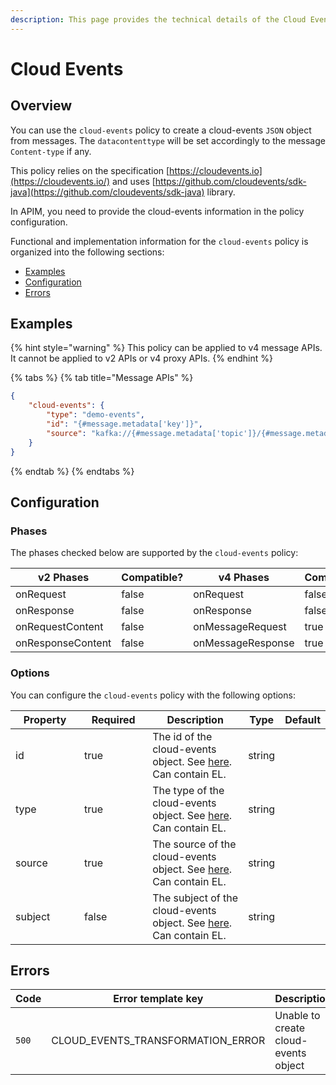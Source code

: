 ```yaml
---
description: This page provides the technical details of the Cloud Events policy
---
```


# Cloud Events

## Overview

You can use the `cloud-events` policy to create a cloud-events `JSON` object from messages. The `datacontenttype` will be set accordingly to the message `Content-type` if any.

This policy relies on the specification [https://cloudevents.io](https://cloudevents.io/) and uses [https://github.com/cloudevents/sdk-java](https://github.com/cloudevents/sdk-java) library.

In APIM, you need to provide the cloud-events information in the policy configuration.

Functional and implementation information for the `cloud-events` policy is organized into the following sections:

* [Examples](cloud-events.md#examples)
* [Configuration](cloud-events.md#user-content-configuration)
* [Errors](cloud-events.md#user-content-errors)

## Examples

{% hint style="warning" %}
This policy can be applied to v4 message APIs. It cannot be applied to v2 APIs or v4 proxy APIs.
{% endhint %}

{% tabs %}
{% tab title="Message APIs" %}
```json
{
    "cloud-events": {
        "type": "demo-events",
        "id": "{#message.metadata['key']}",
        "source": "kafka://{#message.metadata['topic']}/{#message.metadata['partition']}/{#message.metadata['offset']}"
    }
}
```
{% endtab %}
{% endtabs %}

## Configuration <a href="#user-content-configuration" id="user-content-configuration"></a>

### Phases

The phases checked below are supported by the `cloud-events` policy:

<table data-full-width="false"><thead><tr><th width="202">v2 Phases</th><th width="139" data-type="checkbox">Compatible?</th><th width="198">v4 Phases</th><th data-type="checkbox">Compatible?</th></tr></thead><tbody><tr><td>onRequest</td><td>false</td><td>onRequest</td><td>false</td></tr><tr><td>onResponse</td><td>false</td><td>onResponse</td><td>false</td></tr><tr><td>onRequestContent</td><td>false</td><td>onMessageRequest</td><td>true</td></tr><tr><td>onResponseContent</td><td>false</td><td>onMessageResponse</td><td>true</td></tr></tbody></table>

### Options

You can configure the `cloud-events` policy with the following options:

<table><thead><tr><th width="115">Property</th><th width="112" data-type="checkbox">Required</th><th width="175">Description</th><th>Type</th><th>Default</th></tr></thead><tbody><tr><td>id</td><td>true</td><td>The id of the cloud-events object. See <a href="https://github.com/cloudevents/spec/blob/v1.0.2/cloudevents/spec.md#id">here</a>. Can contain EL.</td><td>string</td><td></td></tr><tr><td>type</td><td>true</td><td>The type of the cloud-events object. See <a href="https://github.com/cloudevents/spec/blob/v1.0.2/cloudevents/spec.md#type">here</a>. Can contain EL.</td><td>string</td><td></td></tr><tr><td>source</td><td>true</td><td>The source of the cloud-events object. See <a href="https://github.com/cloudevents/spec/blob/v1.0.2/cloudevents/spec.md#source-1">here</a>. Can contain EL.</td><td>string</td><td></td></tr><tr><td>subject</td><td>false</td><td>The subject of the cloud-events object. See <a href="https://github.com/cloudevents/spec/blob/v1.0.2/cloudevents/spec.md#subject%60">here</a>. Can contain EL.</td><td>string</td><td></td></tr></tbody></table>

## Errors <a href="#user-content-errors" id="user-content-errors"></a>

<table><thead><tr><th width="183">Code</th><th>Error template key</th><th>Description</th></tr></thead><tbody><tr><td><code>500</code></td><td>CLOUD_EVENTS_TRANSFORMATION_ERROR</td><td>Unable to create cloud-events object</td></tr></tbody></table>

